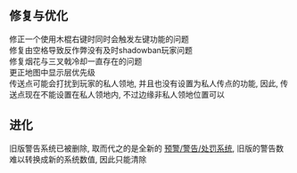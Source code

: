 ## 修复与优化
修正一个使用木棍右键时同时会触发左键功能的问题  
修复由空格导致反作弊没有及时shadowban玩家问题    
修复烟花与三叉戟冷却一直存在的问题  
更正地图中显示层优先级  
传送点可能会打扰到玩家的私人领地, 并且也没有设置为私人传点的功能, 因此, 传送点现在不能设置在私人领地内, 不过边缘非私人领地位置可以  


## 进化
旧版警告系统已被删除, 取而代之的是全新的 [预警/警告/处罚系统](../../../Mainc/faq#什么是预警警告处罚), 旧版的警告数难以转换成新的系统数值, 因此只能清除  
